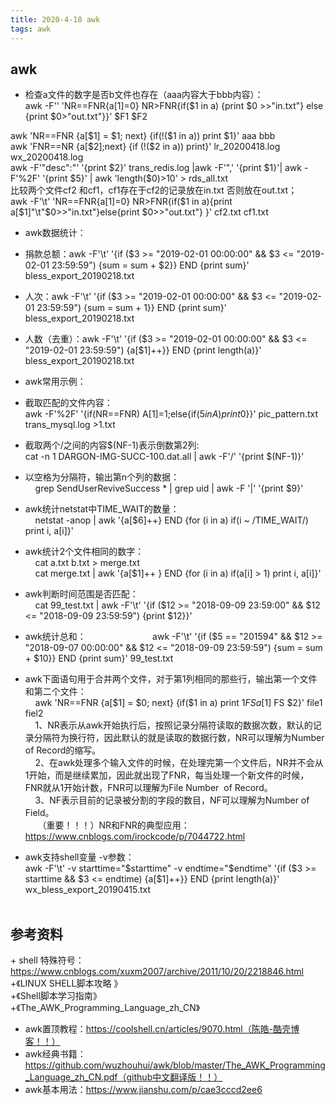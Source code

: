 ```yaml
---
title: 2020-4-18 awk 
tags: awk
---
```


## awk     
+ 检查a文件的数字是否b文件也存在（aaa内容大于bbb内容）：    
awk -F'' 'NR==FNR{a[$1]=$0}   NR>FNR{if($1 in a) {print $0 >>"in.txt"} else {print $0>"out.txt"}}'  $F1 $F2

awk 'NR==FNR {a[$1] = $1; next} {if(!($1 in a)) print $1}' aaa bbb        
awk 'FNR==NR {a[$2];next} {if (!($2 in a)) print}' lr_20200418.log wx_20200418.log   
awk -F'\"desc\":\"' '{print $2}' trans_redis.log |awk -F'",' '{print $1}'| awk -F'%2F' '{print $5}' | awk 'length($0)>10' > rds_all.txt      
比较两个文件cf2 和cf1，cf1存在于cf2的记录放在in.txt   否则放在out.txt；     
awk -F'\t' 'NR==FNR{a[$1]=$0} NR>FNR{if($1 in a){print a[$1]"\t"$0>>"in.txt"}else{print $0>>"out.txt"} }' cf2.txt cf1.txt      

    
+ awk数据统计：     
+ 捐款总额：awk -F'\t' '{if ($3 >= "2019-02-01 00:00:00" && $3 <= "2019-02-01 23:59:59") {sum = sum + $2}} END {print sum}' bless_export_20190218.txt         
+ 人次：awk -F'\t' '{if ($3 >= "2019-02-01 00:00:00" && $3 <= "2019-02-01 23:59:59") {sum = sum + 1}} END {print sum}' bless_export_20190218.txt            
+ 人数（去重）：awk -F'\t' '{if ($3 >= "2019-02-01 00:00:00" && $3 <= "2019-02-01 23:59:59") {a[$1]++}} END {print length(a)}' bless_export_20190218.txt            

+ awk常用示例：         
+ 截取匹配的文件内容：     
    awk -F'%2F' '{if(NR==FNR) A[$1]=$1;else{if($5 in A) print$0}}' pic_pattern.txt trans_mysql.log >1.txt        
+ 截取两个/之间的内容$(NF-1)表示倒数第2列:       
	cat -n 1 DARGON-IMG-SUCC-100.dat.all  | awk -F'/' '{print $(NF-1)}'         
+ 以空格为分隔符，输出第n个列的数据：           
    grep SendUserReviveSuccess * | grep uid | awk -F '|' '{print $9}'                 
+ awk统计netstat中TIME_WAIT的数量：                
    netstat -anop | awk '{a[$6]++} END {for (i in a) if(i ~ /TIME_WAIT/) print i, a[i]}'               
+ awk统计2个文件相同的数字：               
    cat a.txt b.txt > merge.txt            
    cat merge.txt | awk '{a[$1]++ } END {for (i in a) if(a[i] > 1) print i, a[i]}'             
+ awk判断时间范围是否匹配：             
    cat 99_test.txt | awk -F'\t' '{if ($12 >= "2018-09-09 23:59:00" && $12 <= "2018-09-09 23:59:59") {print $12}}'            
+ awk统计总和：                      
    awk -F'\t' '{if ($5 == "201594" && $12 >= "2018-09-07 00:00:00" && $12 <= "2018-09-09 23:59:59") {sum = sum + $10}} END {print sum}' 99_test.txt            
+ awk下面语句用于合并两个文件，对于第1列相同的那些行，输出第一个文件和第二个文件：        
    awk 'NR==FNR {a[$1] = $0; next} {if($1 in a) print $1 FS a[$1] FS $2}' file1 fiel2           
    1、NR表示从awk开始执行后，按照记录分隔符读取的数据次数，默认的记录分隔符为换行符，因此默认的就是读取的数据行数，NR可以理解为Number of Record的缩写。          
    2、在awk处理多个输入文件的时候，在处理完第一个文件后，NR并不会从1开始，而是继续累加，因此就出现了FNR，每当处理一个新文件的时候，FNR就从1开始计数，FNR可以理解为File Number  of Record。         
    3、NF表示目前的记录被分割的字段的数目，NF可以理解为Number of Field。          
     （重要！！！）NR和FNR的典型应用：https://www.cnblogs.com/irockcode/p/7044722.html              
+ awk支持shell变量 -v参数：          
    awk -F'\t' -v starttime="$starttime" -v endtime="$endtime" '{if ($3 >= starttime && $3 <= endtime) {a[$1]++}} END {print length(a)}' wx_bless_export_20190415.txt           
    
## 参考资料         
+ shell 特殊符号：https://www.cnblogs.com/xuxm2007/archive/2011/10/20/2218846.html           
+《LINUX SHELL脚本攻略 》          
+《Shell脚本学习指南》       
+《The_AWK_Programming_Language_zh_CN》         
+ awk置顶教程：https://coolshell.cn/articles/9070.html（陈皓-酷壳博客！！）        
+ awk经典书籍：https://github.com/wuzhouhui/awk/blob/master/The_AWK_Programming_Language_zh_CN.pdf（github中文翻译版！！）      
+ awk基本用法：https://www.jianshu.com/p/cae3cccd2ee6        

